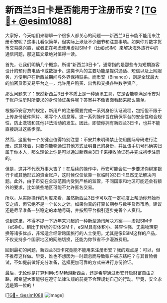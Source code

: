 # 新西兰3日卡是否能用于注册币安？[[TG💪+ @esim1088](https://t.me/s/esim1088)]

大家好，今天咱们来聊聊一个很多人都关心的问题——新西兰3日卡能不能用来注册币安呢？这事儿看似简单，但实际上涉及不少细节和注意事项。如果你对数字货币交易感兴趣，或者正在考虑使用虚拟SIM卡（比如eSIM）来解决海外旅行中的通信问题，那这篇文章绝对值得一读。

首先，让我们明确几个概念。所谓“新西兰3日卡”，通常指的是那些专为短期游客设计的预付费电话卡或数据卡。这类卡片的主要功能是提供通话、短信以及上网服务，方便用户在新西兰期间与外界保持联系。而币安（Binance），则是全球最大的加密货币交易平台之一，允许用户购买、出售和交换各种数字资产。

那么问题来了：既然新西兰3日卡本质上是一种通讯工具，它是否能够满足币安对于账户注册时所要求的身份验证条件呢？答案并不像表面看起来那么简单。

根据币安官方的规定，新用户的注册需要完成一系列身份认证流程，包括但不限于上传身份证件照片、填写个人信息等。这一系列操作旨在确保平台的安全性和合规性，防止洗钱和其他非法活动的发生。因此，即使你拥有新西兰3日卡，也并不能直接跳过这些步骤。

然而，这里有一个关键点值得特别注意：币安并未明确禁止使用国际号码进行注册。这意味着，只要你能够通过其他方式证明自己的身份，并且该手机号码确实归属于你本人，那么理论上你是可以通过新西兰3日卡来接收验证码并完成初步注册的。

但是，这并不代表万事大吉了！在后续的操作中，币安可能会进一步要求你绑定银行卡或其他形式的资金账户，这时候仅仅依靠一张临时的3日卡显然无法解决问题。此外，由于币安在全球范围内受到严格的监管，不同国家和地区可能还会有额外的要求，比如某些地区可能不允许匿名交易。

所以，从实际操作的角度来看，虽然新西兰3日卡可以在一定程度上帮助你开始币安之旅，但它绝不是一个长久之计。如果你真的打算长期参与数字货币市场，建议还是尽早准备一张稳定的本地号码，并按照平台指引逐步完善个人资料。

说到这里，不得不提一下近年来兴起的一种新型通讯解决方案——虚拟SIM卡（eSIM）。相比于传统的实体SIM卡，eSIM具有体积小、兼容性强、无需物理更换等诸多优点，非常适合经常跨国旅行的人士使用。尤其是像ESIM这样的产品，不仅支持多个国家地区的网络切换，还能为你节省不少漫游费用。

回到最初的问题，新西兰3日卡究竟能不能用来注册币安？我的观点是：可以，但不推荐这样做。毕竟，谁也不想因为一时疏忽而导致账户被冻结吧？与其冒险尝试，不如提前做好充分准备，选择更加可靠的方式来进行身份验证。

最后，无论你是打算利用eSIM畅游新西兰，还是希望通过币安开启财富自由之路，都希望大家能够在遵守法律法规的前提下合理规划自己的行动。毕竟，安全永远是第一位的！

[[TG💪+ @esim1088](https://t.me/s/esim1088) ![Image](https://i.postimg.cc/4NQfJmqS/Snipaste-2025-05-13-00-14-12.png)]